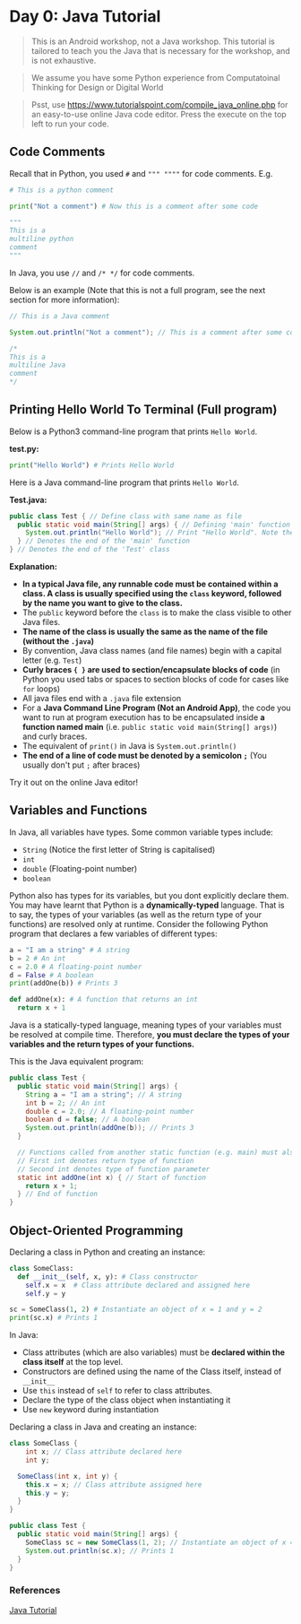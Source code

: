 # Day 0: Java Tutorial

> This is an Android workshop, not a Java workshop. This tutorial is tailored to teach you the Java that is necessary for the workshop, and is not exhaustive.

> We assume you have some Python experience from Computatoinal Thinking for Design or Digital World

> Psst, use <https://www.tutorialspoint.com/compile_java_online.php> for an easy-to-use online Java code editor. Press the execute on the top left to run your code.
 
## Code Comments

Recall that in Python, you used `#` and `""" """"` for code comments. E.g.

```python
# This is a python comment

print("Not a comment") # Now this is a comment after some code

"""
This is a
multiline python
comment
"""
```

In Java, you use `//` and `/* */` for code comments.

Below is an example (Note that this is not a full program, see the next section for more information):

```java
// This is a Java comment

System.out.println("Not a comment"); // This is a comment after some code

/*
This is a
multiline Java
comment
*/
```

## Printing Hello World To Terminal (Full program)

Below is a Python3 command-line program that prints `Hello World`.

**test.py:**
```python
print("Hello World") # Prints Hello World
```

Here is a Java command-line program that prints `Hello World`.

**Test.java:**
```java
public class Test { // Define class with same name as file
  public static void main(String[] args) { // Defining 'main' function
    System.out.println("Hello World"); // Print "Hello World". Note the ;
  } // Denotes the end of the 'main' function
} // Denotes the end of the 'Test' class
```

**Explanation:**

- **In a typical Java file, any runnable code must be contained within a class. A class is usually specified using the `class` keyword, followed by the name you want to give to the class.**
- The `public` keyword before the `class` is to make the class visible to other Java files.
- **The name of the class is usually the same as the name of the file (without the `.java`)**
- By convention, Java class names (and file names) begin with a capital letter (e.g. `Test`)
- **Curly braces `{ }` are used to section/encapsulate blocks of code** (in Python you used tabs or spaces to section blocks of code for cases like `for` loops)
- All java files end with a `.java` file extension
- For a **Java Command Line Program (Not an Android App)**, the code you want to run at program execution has to be encapsulated inside **a function named main** (i.e. `public static void main(String[] args)`) and curly braces.
- The equivalent of `print()` in Java is `System.out.println()`
- **The end of a line of code must be denoted by a semicolon `;`** (You usually don't put `;` after braces)

Try it out on the online Java editor!

## Variables and Functions

In Java, all variables have types. Some common variable types include:

- `String` (Notice the first letter of String is capitalised)
- `int`
- `double` (Floating-point number)
- `boolean`

Python also has types for its variables, but you dont explicitly declare them. You may have learnt that Python is a **dynamically-typed** language. That is to say, the types of your variables (as well as the return type of your functions) are resolved only at runtime. Consider the following Python program that declares a few variables of different types:

```Python
a = "I am a string" # A string
b = 2 # An int
c = 2.0 # A floating-point number
d = False # A boolean
print(addOne(b)) # Prints 3

def addOne(x): # A function that returns an int
  return x + 1
```

Java is a statically-typed language, meaning types of your variables must be resolved at compile time. Therefore, **you must declare the types of your variables and the return types of your functions.**

This is the Java equivalent program:

```Java
public class Test {
  public static void main(String[] args) {
    String a = "I am a string"; // A string
    int b = 2; // An int
    double c = 2.0; // A floating-point number
    boolean d = false; // A boolean
    System.out.println(addOne(b)); // Prints 3
  }

  // Functions called from another static function (e.g. main) must also be static
  // First int denotes return type of function
  // Second int denotes type of function parameter
  static int addOne(int x) { // Start of function
    return x + 1;
  } // End of function
} 
```

## Object-Oriented Programming

Declaring a class in Python and creating an instance:

```python
class SomeClass:
  def __init__(self, x, y): # Class constructor
    self.x = x  # Class attribute declared and assigned here
    self.y = y

sc = SomeClass(1, 2) # Instantiate an object of x = 1 and y = 2
print(sc.x) # Prints 1
```

In Java:

- Class attributes (which are also variables) must be **declared within the class itself** at the top level.
- Constructors are defined using the name of the Class itself, instead of `__init__`
- Use `this` instead of `self` to refer to class attributes.
- Declare the type of the class object when instantiating it
- Use `new` keyword during instantiation

Declaring a class in Java and creating an instance:

```java
class SomeClass {
	int x; // Class attribute declared here
	int y;

  SomeClass(int x, int y) {
    this.x = x; // Class attribute assigned here
    this.y = y;
  }
}

public class Test {
  public static void main(String[] args) {
    SomeClass sc = new SomeClass(1, 2); // Instantiate an object of x = 1 and y = 2
    System.out.println(sc.x); // Prints 1
  }
}

```

### References

[Java Tutorial](https://www.w3schools.com/java/default.asp)